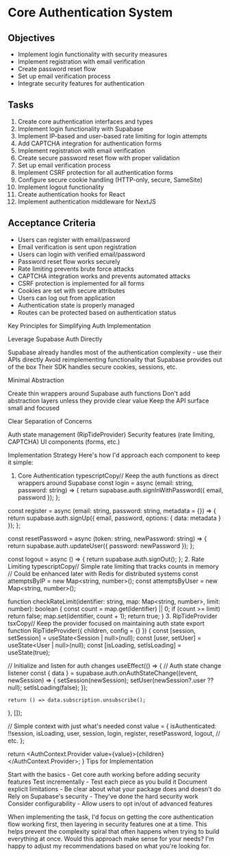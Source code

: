 # Core Authentication System

## Objectives

- Implement login functionality with security measures
- Implement registration with email verification
- Create password reset flow
- Set up email verification process
- Integrate security features for authentication

## Tasks

1. Create core authentication interfaces and types
2. Implement login functionality with Supabase
3. Implement IP-based and user-based rate limiting for login attempts
4. Add CAPTCHA integration for authentication forms
5. Implement registration with email verification
6. Create secure password reset flow with proper validation
7. Set up email verification process
8. Implement CSRF protection for all authentication forms
9. Configure secure cookie handling (HTTP-only, secure, SameSite)
10. Implement logout functionality
11. Create authentication hooks for React
12. Implement authentication middleware for NextJS

## Acceptance Criteria

- Users can register with email/password
- Email verification is sent upon registration
- Users can login with verified email/password
- Password reset flow works securely
- Rate limiting prevents brute force attacks
- CAPTCHA integration works and prevents automated attacks
- CSRF protection is implemented for all forms
- Cookies are set with secure attributes
- Users can log out from application
- Authentication state is properly managed
- Routes can be protected based on authentication status 

Key Principles for Simplifying Auth Implementation

Leverage Supabase Auth Directly

Supabase already handles most of the authentication complexity - use their APIs directly
Avoid reimplementing functionality that Supabase provides out of the box
Their SDK handles secure cookies, sessions, etc.


Minimal Abstraction

Create thin wrappers around Supabase auth functions
Don't add abstraction layers unless they provide clear value
Keep the API surface small and focused


Clear Separation of Concerns

Auth state management (RipTideProvider)
Security features (rate limiting, CAPTCHA)
UI components (forms, etc.)



Implementation Strategy
Here's how I'd approach each component to keep it simple:
1. Core Authentication
typescriptCopy// Keep the auth functions as direct wrappers around Supabase
const login = async (email: string, password: string) => {
  return supabase.auth.signInWithPassword({ email, password });
};

const register = async (email: string, password: string, metadata = {}) => {
  return supabase.auth.signUp({ 
    email, 
    password,
    options: { data: metadata }
  });
};

const resetPassword = async (token: string, newPassword: string) => {
  return supabase.auth.updateUser({ password: newPassword });
};

const logout = async () => {
  return supabase.auth.signOut();
};
2. Rate Limiting
typescriptCopy// Simple rate limiting that tracks counts in memory
// Could be enhanced later with Redis for distributed systems
const attemptsByIP = new Map<string, number>();
const attemptsByUser = new Map<string, number>();

function checkRateLimit(identifier: string, map: Map<string, number>, limit: number): boolean {
  const count = map.get(identifier) || 0;
  if (count >= limit) return false;
  map.set(identifier, count + 1);
  return true;
}
3. RipTideProvider
tsxCopy// Keep the provider focused on maintaining auth state
export function RipTideProvider({ children, config = {} }) {
  const [session, setSession] = useState<Session | null>(null);
  const [user, setUser] = useState<User | null>(null);
  const [isLoading, setIsLoading] = useState(true);
  
  // Initialize and listen for auth changes
  useEffect(() => {
    // Auth state change listener
    const { data } = supabase.auth.onAuthStateChange((event, newSession) => {
      setSession(newSession);
      setUser(newSession?.user ?? null);
      setIsLoading(false);
    });
    
    return () => data.subscription.unsubscribe();
  }, []);
  
  // Simple context with just what's needed
  const value = {
    isAuthenticated: !!session,
    isLoading,
    user,
    session,
    login,
    register,
    resetPassword,
    logout,
    // etc.
  };
  
  return <AuthContext.Provider value={value}>{children}</AuthContext.Provider>;
}
Tips for Implementation

Start with the basics - Get core auth working before adding security features
Test incrementally - Test each piece as you build it
Document explicit limitations - Be clear about what your package does and doesn't do
Rely on Supabase's security - They've done the hard security work
Consider configurability - Allow users to opt in/out of advanced features

When implementing the task, I'd focus on getting the core authentication flow working first, then layering in security features one at a time. This helps prevent the complexity spiral that often happens when trying to build everything at once.
Would this approach make sense for your needs? I'm happy to adjust my recommendations based on what you're looking for.
